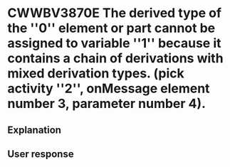 # CWWBV3870E The derived type of the ''0'' element or part cannot be assigned to variable ''1'' because it contains a chain of derivations with mixed derivation types. (pick activity ''2'', onMessage element number 3, parameter number 4).

## Explanation

## User response